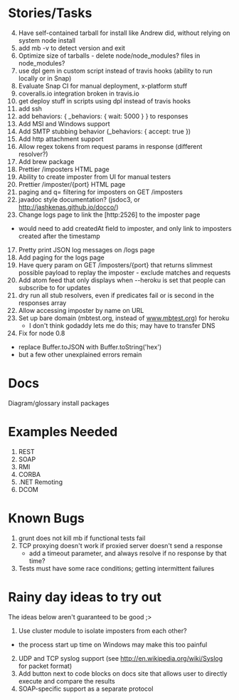 Stories/Tasks
=============

4. Have self-contained tarball for install like Andrew did, without relying on system node install
5. add mb -v to detect version and exit
5. Optimize size of tarballs - delete node/node_modules? files in node_modules?
1. use dpl gem in custom script instead of travis hooks (ability to run locally or in Snap)
1. Evaluate Snap CI for manual deployment, x-platform stuff
2. coveralls.io integration broken in travis.io
3. get deploy stuff in scripts using dpl instead of travis hooks
4. add ssh
5. add behaviors: { _behaviors: { wait: 5000 } } to responses
6. Add MSI and Windows support
7. Add SMTP stubbing behavior (_behaviors: { accept: true })
8. Add http attachment support
9. Allow regex tokens from request params in response (different resolver?)
3. Add brew package
10. Prettier /imposters HTML page
11. Ability to create imposter from UI for manual testers
12. Prettier /imposter/{port} HTML page
13. paging and q= filtering for imposters on GET /imposters
14. javadoc style documentation? (jsdoc3, or http://jashkenas.github.io/docco/)
16. Change logs page to link the [http:2526] to the imposter page
  - would need to add createdAt field to imposter, and only link to imposters created after the timestamp
17. Pretty print JSON log messages on /logs page
17. Add paging for the logs page
18. Have query param on GET /imposters/{port} that returns slimmest possible payload to replay the imposter
        - exclude matches and requests
19. Add atom feed that only displays when --heroku is set that people can subscribe to for updates
20. dry run all stub resolvers, even if predicates fail or is second in the responses array
21. Allow accessing imposter by name on URL
22. Set up bare domain (mbtest.org, instead of www.mbtest.org) for heroku
      - I don't think godaddy lets me do this; may have to transfer DNS
22. Fix for node 0.8
  - replace Buffer.toJSON with Buffer.toString('hex')
  - but a few other unexplained errors remain

Docs
====
Diagram/glossary
install packages


Examples Needed
===============
1. REST
2. SOAP
3. RMI
4. CORBA
5. .NET Remoting
6. DCOM

Known Bugs
==========
1. grunt does not kill mb if functional tests fail
2. TCP proxying doesn't work if proxied server doesn't send a response
   - add a timeout parameter, and always resolve if no response by that time?
3. Tests must have some race conditions; getting intermittent failures

Rainy day ideas to try out
=================================
The ideas below aren't guaranteed to be good ;>

1. Use cluster module to isolate imposters from each other?
  - the process start up time on Windows may make this too painful
2. UDP and TCP syslog support (see http://en.wikipedia.org/wiki/Syslog for packet format)
3. Add button next to code blocks on docs site that allows user to directly execute and compare the results
4. SOAP-specific support as a separate protocol
